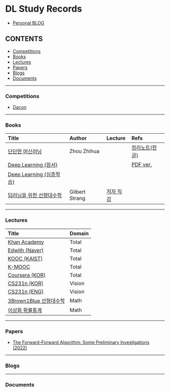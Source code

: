 # DL Study Records
- [Personal BLOG](https://velog.io/@nochesita/series)

## CONTENTS
- [Competitions](https://github.com/ethan-yoo/My-DL-Study-Records/blob/main/README.md#competitions)
- [Books](https://github.com/ethan-yoo/My-DL-Study-Records/blob/main/README.md#books)
- [Lectures](https://github.com/ethan-yoo/My-DL-Study-Records/blob/main/README.md#lectures)
- [Papers](https://github.com/ethan-yoo/My-DL-Study-Records/blob/main/README.md#papers)
- [Blogs](https://github.com/ethan-yoo/My-DL-Study-Records/blob/main/README.md#blogs)
- [Documents](https://github.com/ethan-yoo/My-DL-Study-Records/blob/main/README.md#documents)

---

### Competitions

- [Dacon](https://dacon.io/competitions)

---

### Books
Title | Author | Lecture | Refs
:--|:--|:--|:--
[단단한 머신러닝](https://search.shopping.naver.com/book/catalog/32455966816) | Zhou Zhihua| | [정리노트(한글)](https://www.philgineer.com/p/blog-page_22.html)
[Deep Learning (원서)](https://www.deeplearningbook.org/) | | | [PDF ver.](https://github.com/janishar/mit-deep-learning-book-pdf)
[Deep Learning (심층학습)](https://search.shopping.naver.com/book/catalog/32440556839) | | |
[딥러닝을 위한 선형대수학](https://search.shopping.naver.com/book/catalog/32490829743) | Gilbert Strang | [저자 직강](https://www.youtube.com/playlist?list=PLUl4u3cNGP63oMNUHXqIUcrkS2PivhN3k) | 

---

### Lectures
Title | Domain
:--|:--
[Khan Academy](https://ko.khanacademy.org/) | Total
[Edwith (Naver)](https://www.edwith.org/) | Total
[KOOC (KAIST)](https://kooc.kaist.ac.kr/) | Total
[K-MOOC](http://www.kmooc.kr/) | Total
[Coursera (KOR)](https://kr.coursera.org/) | Total
[CS231n (KOR)](http://aikorea.org/cs231n/) | Vision
[CS231n (ENG)](https://www.youtube.com/playlist?list=PL3FW7Lu3i5JvHM8ljYj-zLfQRF3EO8sYv) | Vision
[3Brown1Blue 선형대수학](https://www.youtube.com/playlist?list=PLZHQObOWTQDPD3MizzM2xVFitgF8hE_ab) | Math
[이상화 확률통계](http://www.kocw.net/home/search/kemView.do?kemId=1056974) | Math

---

### Papers
- [The Forward-Forward Algorithm: Some Preliminary Investigations (2022)](https://arxiv.org/abs/2212.13345)

---

### Blogs

---

### Documents

